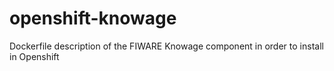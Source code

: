 # openshift-knowage
Dockerfile description of the FIWARE Knowage component in order to install in Openshift
